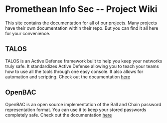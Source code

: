 # Promethean Info Sec -- Project Wiki

This site contains the documentation for all of our projects.  Many projects have their own documentation within their repo.  But you can find it all here for your convenience.


## TALOS
TALOS is an Active Defense framework built to help you keep your networks truly safe. It standardizes Active Defense allowing you to teach your teams how to use all the tools through one easy console.  It also allows for automation and scripting.  Check out the documentation [here](TALOS)

## OpenBAC

OpenBAC is an open source implementation of the Ball and Chain password representation format.  You can use it to keep your stored passwords completely safe.  Check out the documentation [here](OpenBAC)

